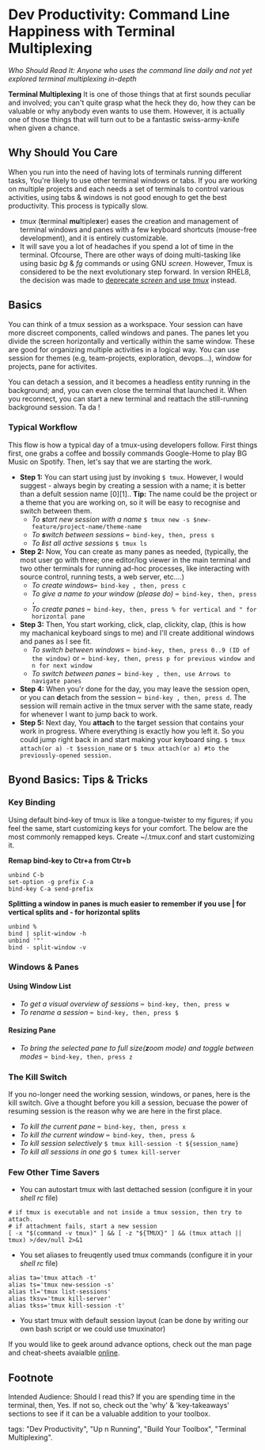 # Dev Productivity: Command Line Happiness with Terminal Multiplexing

_Who Should Read It:  Anyone who uses the command line daily and not yet explored terminal multiplexing in-depth_

**Terminal Multiplexing**
It is one of those things that at first sounds peculiar and involved; you can't quite grasp what the heck they do, how they can be valuable or why anybody even wants to use them. However, it is actually one of those things that will turn out to be a fantastic swiss-army-knife when given a chance.

## Why Should You Care
When you run into the need of having lots of terminals running different tasks, You're likely to use other terminal windows or tabs. If you are working on multiple projects and each needs a set of terminals to control various activities, using tabs & windows is not good enough to get the best productivity. This process is typically slow.

- _tmux_ (**t**erminal **mu**ltiple**x**er) eases the creation and management of terminal windows and panes with a few keyboard shortcuts (mouse-free development), and it is entirely customizable.
- It will save you a lot of headaches if you spend a lot of time in the terminal. Ofcourse, There are other ways of doing multi-tasking like using basic _bg_ & _fg_ commands or using GNU _screen_. However, Tmux is considered to be the next evolutionary step forward. In version RHEL8, the decision was made to [deprecate _screen_ and use _tmux_](https://access.redhat.com/solutions/4136481) instead.

## Basics
You can think of a tmux session as a workspace. Your session can have more discreet components, called windows and panes. The panes let you divide the screen horizontally and vertically within the same window. These are good for organizing multiple activities in a logical way. You can use session for themes (e.g, team-projects, exploration, devops...), window for projects, pane for activites.

You can detach a session, and it becomes a headless entity running in the background; and, you can even close the terminal that launched it. When you reconnect, you can start a new terminal and reattach the still-running background session. Ta da !

### Typical Workflow
This flow is how a typical day of a tmux-using developers follow. First things first, one grabs a coffee and bossily commands Google-Home to play BG Music on Spotify. Then, let's say that we are starting the work.

- **Step 1:** You can start using just by invoking ```$ tmux```. However, I would suggest - always begin by creating a session with a name; it is better than a defult session name [0][1].. **Tip:** The name could be the project or a theme that you are working on, so it will be easy to recognise and switch between them.
  - _To **s**tart new session with a name_ ```$ tmux new -s $new-feature/project-name/theme-name```
  - _To **s**witch between sessions_ ```⌨️ bind-key, then, press s```
  - _To **l**ist all active sessions_ ```$ tmux ls```
- **Step 2:** Now, You can create as many panes as needed, (typically, the most user go with three; one editor/log viewer in the main terminal and two other terminals for running ad-hoc processes, like interacting with source control, running tests, a web server, etc.…)
  - _To create windows_```⌨️ bind-key , then, press c```
  - _To give a name to your window (please do)_ ```⌨️ bind-key, then, press ,```
  - _To create panes_ ```⌨️ bind-key, then, press % for vertical and " for horizontal pane```
- **Step 3:** Then, You start working, click, clap, clickity, clap, (this is how my machanical keyboard sings to me) and I'll create additional windows and panes as I see fit.
  - _To switch between windows_ ```⌨️ bind-key, then, press 0..9 (ID of the window)``` or ```⌨️ bind-key, then, press p for previous window and n for next window```
  - _To switch between panes_ ```⌨️ bind-key , then, use Arrows to navigate panes```
- **Step 4:** When you'r done for the day, you may leave the session open, or you can **d**etach from the session ```⌨️ bind-key , then, press d```. The session will remain active in the tmux server with the same state, ready for whenever I want to jump back to work.
- **Step 5:** Next day, You **attach** to the **t**arget session that contains your work in progress. Where everything is exactly how you left it. So you could jump right back in and start making your keyboard sing. ```$ tmux attach(or a) -t $session_name``` or ```$ tmux attach(or a) #to the previously-opened session.```

## Byond Basics: Tips & Tricks

### Key Binding

Using default bind-key of tmux is like a tongue-twister to my figures; if you feel the same, start customizing keys for your comfort. The below are the most commonly remapped keys. Create ~/.tmux.conf and start customizing it.

**Remap bind-key to Ctr+a from Ctr+b**
```shell
unbind C-b
set-option -g prefix C-a
bind-key C-a send-prefix
```

**Splitting a window in panes is much easier to remember if you use | for vertical splits and - for horizontal splits**
```shell
unbind %
bind | split-window -h    
unbind '"'
bind - split-window -v    
````
### Windows & Panes
#### Using Window List

- _To get a visual overview of sessions_ ```⌨️ bind-key, then, press w```
- _To rename a session_ ```⌨️ bind-key, then, press $```

#### Resizing Pane
- _To bring the selected pane to full size(**z**oom mode) and toggle between modes_ ```⌨️ bind-key, then, press z```

### The Kill Switch
If you no-longer need the working session, windows, or panes, here is the kill switch. Give a thought before you kill a session, becuase the power of resuming session is the reason why we are here in the first place.  

 - _To kill the current pane_ ```⌨️ bind-key, then, press x```
 - _To kill the current window_ ```⌨️ bind-key, then, press &```
 - _To kill session selectively_ ```$ tmux kill-session -t ${session_name}```
 - _To kill all sessions in one go_ ```$ tumex kill-server```

### Few Other Time Savers
- You can autostart tmux with last dettached session (configure it in your _shell rc_ file)
```
# if tmux is executable and not inside a tmux session, then try to attach.
# if attachment fails, start a new session
[ -x "$(command -v tmux)" ] && [ -z "${TMUX}" ] && (tmux attach || tmux) >/dev/null 2>&1
```
- You set aliases to freuqently used tmux commands (configure it in your _shell rc_ file)
```
alias ta='tmux attach -t'
alias ts='tmux new-session -s'
alias tl='tmux list-sessions'
alias tksv='tmux kill-server'
alias tkss='tmux kill-session -t'
```
- You start tmux with default session layout (can be done by writing our own bash script or we could use tmuxinator)

If you would like to geek around advance options, check out the man page and cheat-sheets avaialble [online](https://tmuxcheatsheet.com/).

## Footnote
Intended Audience: Should I read this? If you are spending time in the terminal, then, Yes. If not so, check out the 'why' & 'key-takeaways' sections to see if it can be a valuable addition to your toolbox.

tags: "Dev Productivity", "Up n Running", "Build Your Toolbox", "Terminal Multiplexing".
